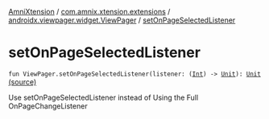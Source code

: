 [AmniXtension](../../index.md) / [com.amnix.xtension.extensions](../index.md) / [androidx.viewpager.widget.ViewPager](index.md) / [setOnPageSelectedListener](./set-on-page-selected-listener.md)

# setOnPageSelectedListener

`fun ViewPager.setOnPageSelectedListener(listener: (`[`Int`](https://kotlinlang.org/api/latest/jvm/stdlib/kotlin/-int/index.html)`) -> `[`Unit`](https://kotlinlang.org/api/latest/jvm/stdlib/kotlin/-unit/index.html)`): `[`Unit`](https://kotlinlang.org/api/latest/jvm/stdlib/kotlin/-unit/index.html) [(source)](https://github.com/AmniX/AmniXTension/tree/master/AmniXtension/src/main/java/com/amnix/xtension/extensions/ViewPagerExtensions.kt#L6)

Use setOnPageSelectedListener instead of Using the Full OnPageChangeListener

